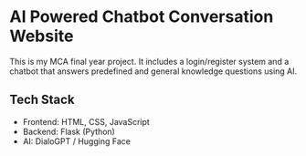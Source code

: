 # AI Powered Chatbot Conversation Website
This is my MCA final year project. It includes a login/register system and a chatbot that answers predefined and general knowledge questions using AI.

## Tech Stack
- Frontend: HTML, CSS, JavaScript
- Backend: Flask (Python)
- AI: DialoGPT / Hugging Face

